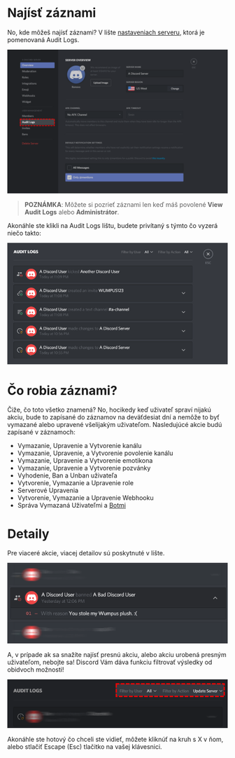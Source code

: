<!-- TITLE: [SK] Záznami -->
<!-- SUBTITLE: Informácie o Discordových záznamoch -->

# Najísť záznami
No, kde môžeš najísť záznami? V lište [nastaveniach serveru](sk/server-settings), ktorá je pomenovaná Audit Logs.

![Audit Logs 2](/uploads/audit-logs/audit-logs-2.png "Audit Logs 2")

> **POZNÁMKA**: Môžete si pozrieť záznami len keď máš povolené **View Audit Logs** alebo **Administrátor**.

Akonáhle ste klikli na Audit Logs lištu, budete privítaný s týmto čo vyzerá niečo takto:

![Audit Logs 3](/uploads/audit-logs/audit-logs-3.png "Audit Logs 3")

# Čo robia záznami?

Čiže, čo toto všetko znamená? No, hocikedy keď uživateľ spraví nijakú akciu, bude to zapísané do záznamov na deväťdesiat dní a nemôže to byť vymazané alebo upravené všelijakým uživateľom. Nasledujúcé akcie budú zapísané v záznamoch: 

* Vymazanie, Upravenie a Vytvorenie kanálu
* Vymazanie, Upravenie, a Vytvorenie povolenie kanálu
* Vymazanie, Upravenie a Vytvorenie emotikona 
* Vymazanie, Upravenie a Vytvorenie pozvánky
* Vyhodenie, Ban a Unban uživateľa
* Vytvorenie, Vymazanie a Upravenie role
* Serverové Upravenia
* Vytvorenie, Vymazanie a Upravenie Webhooku
* Správa Vymazaná Uživateľmi a [Botmi](sk/bots)

# Detaily
Pre viaceré akcie, viacej detailov sú poskytnuté v lište.

![Audit Logs 1](/uploads/audit-logs/audit-logs-1.png "Audit Logs 1")

A, v prípade ak sa snažíte najísť presnú akciu, alebo akciu urobená presným uživateľom, nebojte sa! Discord Vám dáva funkciu filtrovať výsledky od obidvoch možnosti!

![Audit Logs 4](/uploads/audit-logs/audit-logs-4.png "Audit Logs 4")

Akonáhle ste hotový čo chceli ste vidieť, môžete kliknúť na kruh s X v ňom, alebo stlačiť Escape (Esc) tlačitko na vašej klávesnici.
